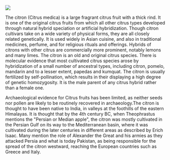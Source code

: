 <a href="https://juncture-digital.org"><img src="https://juncture-digital.org/images/ve-button.png"></a>


<param ve-config 
       title="True Citron"
       author="E.M. Kamm"
       banner="https://iiif.juncture-digital.org/banner/?url=https://upload.wikimedia.org/wikipedia/commons/thumb/3/30/4642_-_Cedri_al_mercato_di_Ortigia%2C_Siracusa_-_Foto_Giovanni_Dall%27Orto%2C_20_marzo_2014.jpg/683px-4642_-_Cedri_al_mercato_di_Ortigia%2C_Siracusa_-_Foto_Giovanni_Dall%27Orto%2C_20_marzo_2014.jpg" 
       layout="vertical">


The citron (Citrus medica) is a large fragrant citrus fruit with a thick rind. It is one of the original citrus fruits from which all other citrus types developed through natural hybrid speciation or artificial hybridization. Though citron cultivars take on a wide variety of physical forms, they are all closely related genetically. It is used widely in Asian cuisine, and also in traditional medicines, perfume, and for religious rituals and offerings. Hybrids of citrons with other citrus are commercially more prominent, notably lemons and many limes.
The citron is an old and original citrus species. There is molecular evidence that most cultivated citrus species arose by hybridization of a small number of ancestral types, including citron, pomelo, mandarin and to a lesser extent, papedas and kumquat. The citron is usually fertilized by self-pollination, which results in their displaying a high degree of genetic homozygosity. It is the male parent of any citrus hybrid rather than a female one.
<param ve-image url="https://upload.wikimedia.org/wikipedia/commons/thumb/e/e6/Citrus_medica.JPG/1024px-Citrus_medica.JPG">

Archaeological evidence for Citrus fruits has been limited, as neither seeds nor pollen are likely to be routinely recovered in archaeology.The citron is thought to have been native to India, in valleys at the foothills of the eastern Himalayas. It is thought that by the 4th century BC, when Theophrastus mentions the "Persian or Median apple", the citron was mostly cultivated in the Persian Gulf on its way to the Mediterranean basin, where it was cultivated during the later centuries in different areas as described by Erich Isaac. Many mention the role of Alexander the Great and his armies as they attacked Persia and what is today Pakistan, as being responsible for the spread of the citron westward, reaching the European countries such as Greece and Italy.

<param ve-image url="https://upload.wikimedia.org/wikipedia/commons/1/1d/A_species_of_citrus_fruit_%28Citrus_sarcodactylis_Hort._Bog.%29%3B_Wellcome_V0042687.jpg">
